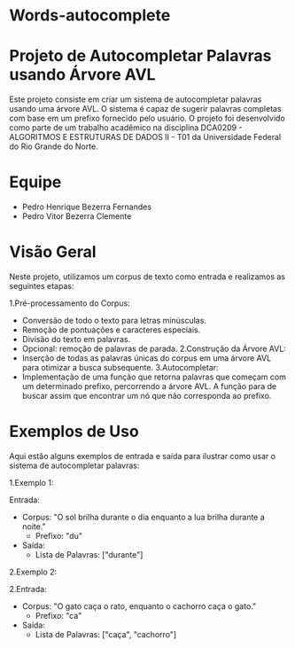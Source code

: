 # Words-autocomplete
# Projeto de Autocompletar Palavras usando Árvore AVL

Este projeto consiste em criar um sistema de autocompletar palavras usando uma árvore AVL. O sistema é capaz de sugerir palavras completas com base em um prefixo fornecido pelo usuário. O projeto foi desenvolvido como parte de um trabalho acadêmico na disciplina DCA0209 - ALGORITMOS E ESTRUTURAS DE DADOS II - T01 da Universidade Federal do Rio Grande do Norte.

# Equipe
- Pedro Henrique Bezerra Fernandes
- Pedro Vitor Bezerra Clemente

# Visão Geral
Neste projeto, utilizamos um corpus de texto como entrada e realizamos as seguintes etapas:

1.Pré-processamento do Corpus:
- Conversão de todo o texto para letras minúsculas.
- Remoção de pontuações e caracteres especiais.
- Divisão do texto em palavras.
- Opcional: remoção de palavras de parada.
2.Construção da Árvore AVL:
- Inserção de todas as palavras únicas do corpus em uma árvore AVL para otimizar a busca subsequente.
3.Autocompletar:
- Implementação de uma função que retorna palavras que começam com um determinado prefixo, percorrendo a árvore AVL. A função para de buscar assim que encontrar um nó que não corresponda ao prefixo.

# Exemplos de Uso
Aqui estão alguns exemplos de entrada e saída para ilustrar como usar o sistema de autocompletar palavras:

1.Exemplo 1:

Entrada:
- Corpus: "O sol brilha durante o dia enquanto a lua brilha durante a noite."
  - Prefixo: "du"
- Saída:
  - Lista de Palavras: ["durante"]

2.Exemplo 2:

2.Entrada:
- Corpus: "O gato caça o rato, enquanto o cachorro caça o gato."
  - Prefixo: "ca"
- Saída:
  - Lista de Palavras: ["caça", "cachorro"]
